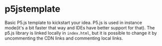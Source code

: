 # p5jstemplate

Basic P5.js template to kickstart your idea. P5.js is used in instance mode(it's a bit faster that way and IDEs have better support for that). The p5.js library is linked locally in ```index.html```, but it is possible to change it by uncommenting the CDN links and commenting local links.
